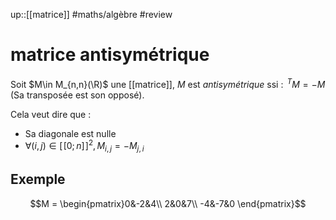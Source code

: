 up::[[matrice]]
#maths/algèbre #review 
# matrice antisymétrique
Soit $M\in M_{n,n}(\R)$ une [[matrice]], $M$ est _antisymétrique_ ssi :
$\,^TM = -M$ (Sa transposée est son opposé).

Cela veut dire que :
 - Sa diagonale est nulle
 - $\forall (i,j)\in[\![0;n]\!]^2, M_{i,j} = -M_{j,i}$

## Exemple
$$M = \begin{pmatrix}0&-2&4\\ 2&0&7\\ -4&-7&0 \end{pmatrix}$$
